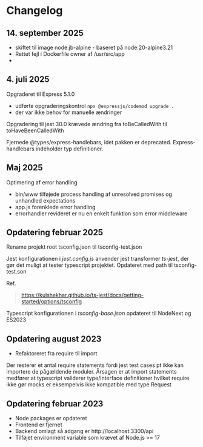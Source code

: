 # Changelog

## 14. september 2025

- skiftet til image node:jb-alpine - baseret på node:20-alpine3.21
- Rettet fejl i Dockerfile owner af /usr/src/app
- 

## 4. juli 2025

Opgraderet til Express 5.1.0
- udførte opgraderingskontrol ``npx @expressjs/codemod upgrade .``
- der var ikke behov for manuelle ændringer

Opgradering til jest 30.0 krævede ændring fra toBeCalledWith til toHaveBeenCalledWith

Fjernede @types/express-handlebars, idet pakken er deprecated. Express-handlebars indeholder typ definitioner.

## Maj 2025

Optimering af error handling
- bin/www tilføjede process handling af unresolved promises og unhandled expectations
- app.js forenklede error handling
- errorhandler revideret er nu en enkelt funktion som error middleware

## Opdatering februar 2025

Rename projekt root tsconfig.json til tsconfig-test.json

Jest konfigurationen i *jest.config.js* anvender jest transformer *ts-jest*, der gør det muligt at tester typescript projektet. Opdateret med path til tsconfig-test.son

Ref. 
> https://kulshekhar.github.io/ts-jest/docs/getting-started/options/tsconfig

Typescript konfigurationen i *tsconfig-base.json* opdateret til NodeNext og ES2023


## Opdatering august 2023

- Refaktoreret fra require til import

Der resterer et antal require statements fordi jest test cases pt ikke kan importere de pågældende moduler.
Årsagen er at import statements medfører at typescript validerer type/interface definitioner hvilket require ikke gør
mocks er eksempelvis ikke kompatible med type Request



## Opdatering februar 2023

- Node packages er opdateret
- Frontend er fjernet
- Backend omlagt så adgang er http://localhost:3300/api
- Tilføjet environment variable som krævet af Node.js >= 17
 
